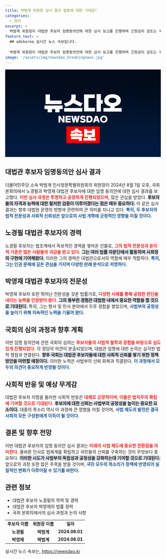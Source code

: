 ```yaml
---
title: 박범계 위원장 심사 결과 발표에 대한 기대감!
categories:
  - 정치
excerpt: >
  박범계 위원장이 대법관 후보자 임명동의안에 대한 심사 보고를 진행하며 긴장감이 감도는 국회 본회의 현장! 이 중요한 순간, 그가 전할 메시지는 과연 무엇일까? 클릭하여 확인하세요!
feature_text: >
  ## adskorea 실시간 뉴스 속보입니다.

  박범계 위원장이 대법관 후보자 임명동의안에 대한 심사 보고를 진행하며 긴장감이 감도는 국회 본회의 현장! 이 중요한 순간, 그가 전할 메시지는 과연 무엇일까? 클릭하여 확인하세요!
image: '/assets/img/newsdao_breakingnews.jpg'
---
```


<p><img src="/assets/img/newsdao_breakingnews.jpg" alt="adskorea 속보" /></p>

<h2 data-ke-size="size26">대법관 후보자 임명동의안 심사 결과</h2>

<p data-ke-size="size16">더불어민주당 소속 박범계 인사청문특별위원회의 위원장이 2024년 8월 1일 오후, 국회 본회의에서 노경필과 박영재 대법관 후보자에 대한 임명 동의안에 대한 심사 결과를 보고했다. <b><span style="color: #ee2323;">이번 심사 과정은 투명하고 공정하게 진행되었으며,</span></b> 많은 관심을 받았다. <b><span style="background-color: #21538527;">후보자들의 자격과 능력에 대한 철저한 검증이 이루어졌다는 점은 매우 중요하다.</span></b> 이 같은 심사 결과는 향후 대법원 운영의 방향과 관련하여 큰 의미를 지니고 있다. <b><span style="color: #1a5490;">특히, 두 후보자의 법적 전문성과 사회적 신뢰성은 앞으로의 사법 개혁에 긍정적인 영향을 미칠 것이다.</span></b> </p>

<p data-ke-size="size16"></p>

<h2 data-ke-size="size26">노경필 대법관 후보자의 경력</h2>

<p data-ke-size="size16">노경필 후보자는 법조계에서 독보적인 경력을 쌓아온 인물로, <b><span style="color: #ee2323;">그의 법적 전문성과 윤리적 기준은 많은 사람들의 귀감을 받고 있다.</span></b> <b><span style="background-color: #21538527;">그는 여러 법률 자문단에서 활동하며 사회정의 구현에 기여해왔다.</span></b> 이러한 그의 경력은 대법관으로서의 역할에 매우 적합하다. <b><span style="color: #1a5490;">특히, 그는 인권 문제에 깊은 관심을 가지며 다양한 판례 분석으로 저명하다.</span></b> </p>

<p data-ke-size="size16"></p>

<h2 data-ke-size="size26">박영재 대법관 후보자의 전문성</h2>

<p data-ke-size="size16">박영재 후보자 또한 뛰어난 전문성을 갖춘 법률가로, <b><span style="color: #ee2323;">다양한 사례를 통해 공정한 판단을 내리는 능력을 인정받아 왔다.</span></b> <b><span style="background-color: #21538527;">그의 풍부한 경험은 대법원 내에서 중요한 역할을 할 것으로 기대된다.</span></b> 특히, 그는 형사 및 민사 분야에서 두루 경험을 쌓았으며, <b><span style="color: #1a5490;">사법부의 공정성을 높이기 위해 지속적인 노력을 기울여 왔다.</span></b> </p>

<p data-ke-size="size16"></p>

<h2 data-ke-size="size26">국회의 심의 과정과 향후 계획</h2>

<p data-ke-size="size16">이번 임명 동의안에 관한 국회의 심의는 <b><span style="color: #ee2323;">후보자들의 사법적 철학과 경험을 바탕으로 심도 있게 진행되었다.</span></b> 각 정당의 의견이 분출되었으며, 대법관 임명에 대한 논의는 심각한 법적 쟁점과 연결된다. <b><span style="background-color: #21538527;">향후 국회는 대법관 후보자들에 대한 사회적 신뢰를 쌓기 위한 정책 방안을 마련할 예정이다.</span></b> 이러한 노력은 사법부의 신뢰 회복과 직결된다. <b><span style="color: #1a5490;">이 과정에서 모두의 의견이 중요하게 반영될 것이다.</span></b> </p>

<p data-ke-size="size16"></p>

<h2 data-ke-size="size26">사회적 반응 및 예상 무게감</h2>

<p data-ke-size="size16">대법관 후보자 지명을 둘러싼 사회적 반응은 <b><span style="color: #ee2323;">대체로 긍정적이며, 이들은 법치주의 확립에 기여할 것으로 기대된다.</span></b> <b><span style="background-color: #21538527;">후보자에 대한 신뢰는 사법부의 공정성을 높이는 중요한 요소이다.</span></b> 대중의 목소리 역시 이 과정에 큰 영향을 미칠 것이며, <b><span style="color: #1a5490;">사법 제도의 발전은 결국 사회의 모든 구성원에게 이득이 될 것이다.</span></b> </p>

<p data-ke-size="size16"></p>

<h2 data-ke-size="size26">결론 및 향후 전망</h2>

<p data-ke-size="size16">이번 대법관 후보자의 임명 동의안 심사 결과는 <b><span style="color: #ee2323;">미래의 사법 제도에 중요한 전환점을 의미한다.</span></b> 올바른 인사로 법체계를 확립하고 국민들의 신뢰를 구축하는 것이 무엇보다 중요하다. <b><span style="background-color: #21538527;">이러한 시도가 사법부의 독립성과 공정성을 강화하는데 기여할 것으로 기대된다.</span></b> 앞으로의 과정 또한 많은 주목을 받을 것이며, <b><span style="color: #1a5490;">국민 모두의 목소리가 정책에 반영되어 실질적인 변화가 이루어질 수 있기를 바란다.</span></b> </p> 

<p data-ke-size="size16"></p>

<h2 data-ke-size="size26">관련 정보</h2>

<ul>
    <li>대법관 후보자 노경필의 학력 및 경력</li>
    <li>대법관 후보자 박영재의 법률 경력</li>
    <li>국회 본회의에서의 심사 과정과 논의 사항</li>
</ul>

<table>
    <tr>
        <td style="text-align: center; height: 17px;"><b>후보자 이름</b></td>
        <td style="text-align: center; height: 17px;"><b>위원장 이름</b></td>
        <td style="text-align: center; height: 17px;"><b>일자</b></td>
    </tr>
    <tr>
        <td style="text-align: center; height: 17px;"><b>노경필</b></td>
        <td style="text-align: center; height: 17px;"><b>박범계</b></td>
        <td style="text-align: center; height: 17px;"><b>2024.08.01</b></td>
    </tr>
    <tr>
        <td style="text-align: center; height: 17px;"><b>박영재</b></td>
        <td style="text-align: center; height: 17px;"><b>박범계</b></td>
        <td style="text-align: center; height: 17px;"><b>2024.08.01</b></td>
    </tr>
</table>

<p data-ke-size="size16"></p>
실시간 뉴스 속보는, <a href="https://newsdao.kr" rel="dofollow">https://newsdao.kr</a>


